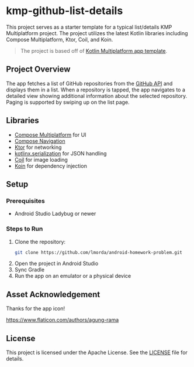 # kmp-github-list-details

This project serves as a starter template for a typical list/details KMP Multiplatform project.  The project utilizes the latest Kotlin libraries including Compose Multiplatform,
Ktor, Coil, and Koin.

> The project is based off of [Kotlin Multiplatform app template](https://github.com/kotlin/KMP-App-Template).

## Project Overview

The app fetches a list of GitHub repositories from the [GitHub API](https://docs.github.com/en/rest) and displays them in a list. When a repository is tapped, the app navigates to a detailed view showing
additional information about the selected repository.  Paging is supported by swiping up on the list page.

## Libraries

- [Compose Multiplatform](https://jb.gg/compose) for UI
- [Compose Navigation](https://www.jetbrains.com/help/kotlin-multiplatform-dev/compose-navigation-routing.html)
- [Ktor](https://ktor.io/) for networking
- [kotlinx.serialization](https://github.com/Kotlin/kotlinx.serialization) for JSON handling
- [Coil](https://github.com/coil-kt/coil) for image loading
- [Koin](https://github.com/InsertKoinIO/koin) for dependency injection

## Setup

### Prerequisites
- Android Studio Ladybug or newer

### Steps to Run
1. Clone the repository:
   ```bash
   git clone https://github.com/lmorda/android-homework-problem.git
   ```
2. Open the project in Android Studio
3. Sync Gradle
4. Run the app on an emulator or a physical device

## Asset Acknowledgement

Thanks for the app icon!

https://www.flaticon.com/authors/agung-rama

## License

This project is licensed under the Apache License. See the [LICENSE](LICENSE) file for details.
